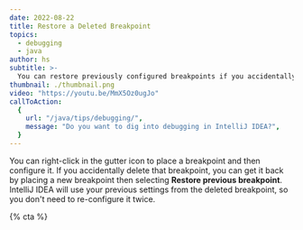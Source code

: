 ```yaml
---
date: 2022-08-22
title: Restore a Deleted Breakpoint
topics:
  - debugging
  - java
author: hs
subtitle: >-
  You can restore previously configured breakpoints if you accidentally delete them.
thumbnail: ./thumbnail.png
video: "https://youtu.be/MmX5Oz0ugJo"
callToAction:
  {
    url: "/java/tips/debugging/",
    message: "Do you want to dig into debugging in IntelliJ IDEA?",
  }
---
```


You can right-click in the gutter icon to place a breakpoint and then configure it. If you accidentally delete that breakpoint, you can get it back by placing a new breakpoint then selecting **Restore previous breakpoint**. IntelliJ IDEA will use your previous settings from the deleted breakpoint, so you don't need to re-configure it twice.

{% cta %}

